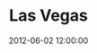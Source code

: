 ---
layout: post
date:   2012-06-02 12:00:00
title: Las Vegas
categories: fun
picture: /assets/fun/lasvegas.jpg
summary: June 2, 2012</br>Cross-Country Graduation Road Trip</br>Losing lots of money in Las Vegas, NV
---